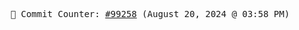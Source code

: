 <p align="center">
    <samp>
        📮 Commit Counter: <a href="https://github.com/Javascript-void0/Javascript-void0/commits/main">#99258</a> (August 20, 2024 @ 03:58 PM)
    </samp>
</p>